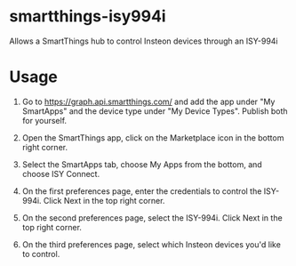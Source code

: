 # smartthings-isy994i
Allows a SmartThings hub to control Insteon devices through an ISY-994i

# Usage

1) Go to https://graph.api.smartthings.com/ and add the app under "My SmartApps" and the device type under "My Device Types". Publish both for yourself.

2) Open the SmartThings app, click on the Marketplace icon in the bottom right corner.

3) Select the SmartApps tab, choose My Apps from the bottom, and choose ISY Connect.

4) On the first preferences page, enter the credentials to control the ISY-994i. Click Next in the top right corner.

5) On the second preferences page, select the ISY-994i. Click Next in the top right corner.

6) On the third preferences page, select which Insteon devices you'd like to control.
